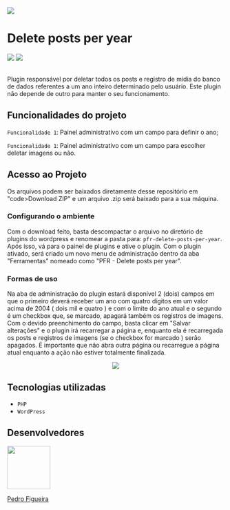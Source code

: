 <img src="https://user-images.githubusercontent.com/93988164/151728713-87e60ed8-6d8c-4555-818f-bedc3bcd8372.jpg">
<h1>Delete posts per year</h1>
<div>
  <img src="https://img.shields.io/badge/Status-Finalizando-blueviolet">
  <img src="https://img.shields.io/badge/Versão-1.0-blue">
</div>
<br/>
<p>Plugin responsável por deletar todos os posts e registro de mídia do banco de dados referentes a um ano inteiro determinado pelo usuário. Este plugin não depende de outro para manter o seu funcionamento.</p>

<h2>Funcionalidades do projeto</h2>

<p><code>Funcionalidade 1</code>: <span>Painel administrativo com um campo para definir o ano;</span></p>
<p><code>Funcionalidade 1</code>: <span>Painel administrativo com um campo para escolher deletar imagens ou não.</span></p>

<h2>Acesso ao Projeto</h2>
<p>Os arquivos podem ser baixados diretamente desse repositório em "code&gtDownload ZIP" e um arquivo .zip será baixado para a sua máquina.</p>

<h3>Configurando o ambiente</h3>
<p>Com o download feito, basta descompactar o arquivo no diretório de plugins do wordpress e renomear a pasta para: <code>pfr-delete-posts-per-year</code>. Após isso, vá para o painel de plugins e ative o plugin. Com o plugin ativado, será criado um novo menu de administração dentro da aba "Ferramentas" nomeado como "PFR - Delete posts per year".</p>

<h3>Formas de uso</h3>
<p>Na aba de administração do plugin estará disponível 2 (dois) campos em que o primeiro deverá receber um ano com quatro dígitos em um valor acima de 2004 ( dois mil e quatro ) e com o limite do ano atual e o segundo é um checkbox que, se marcado, apagará também os registros de imagens. Com o devido preenchimento do campo, basta clicar em "Salvar alterações" e o plugin irá recarregar a página e, enquanto ela é recarregada os posts e registros de imagens (se o checkbox for marcado ) serão apagados. É importante que não abra outra página ou recarregue a página atual enquanto a ação não estiver totalmente finalizada.</p>

<div align="center">
<img src="https://user-images.githubusercontent.com/93988164/160001197-62fd52dc-73b9-4a8a-a86b-3f7ef55473b2.gif">
</div>

<h2>Tecnologias utilizadas</h2>
<ul>
  <li><code>PHP</code></li>
  <li><code>WordPress</code></li>
</ul>


<h2>Desenvolvedores</h2>
<a href="https://github.com/PedroFigueiraRuivo"><img width="100px" src="https://avatars.githubusercontent.com/u/93988164?v=4"><p>Pedro Figueira</p></a>

